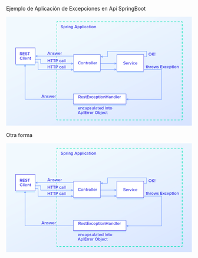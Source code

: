 Ejemplo de Aplicación de Excepciones en Api SpringBoot

![alt text](https://github.com/nelson86/api-exception/blob/main/img/diagrama.png)

Otra forma

![alt text](https://github.com/nelson86/api-exception/blob/main/img/diagrama.png?raw=true)
